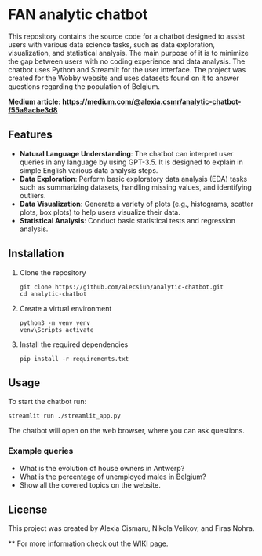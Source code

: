 # FAN analytic chatbot

This repository contains the source code for a chatbot designed to assist users with various data science tasks, such as data exploration, visualization, and statistical analysis. The main purpose of it is to minimize the gap between users with no coding experience and data analysis. The chatbot uses Python and Streamlit for the user interface. The project was created for the Wobby website and uses datasets found on it to answer questions regarding the population of Belgium. 

**Medium article: https://medium.com/@alexia.csmr/analytic-chatbot-f55a9acbe3d8**

## Features

- **Natural Language Understanding**: The chatbot can interpret user queries in any language by using GPT-3.5. It is designed to explain in simple English various data analysis steps.
- **Data Exploration**: Perform basic exploratory data analysis (EDA) tasks such as summarizing datasets, handling missing values, and identifying outliers.
- **Data Visualization**: Generate a variety of plots (e.g., histograms, scatter plots, box plots) to help users visualize their data.
- **Statistical Analysis**: Conduct basic statistical tests and regression analysis.

## Installation

1. Clone the repository
   ```
   git clone https://github.com/alecsiuh/analytic-chatbot.git
   cd analytic-chatbot
   ```
2. Create a virtual environment
   ```
   python3 -m venv venv
   venv\Scripts activate
   ```
3. Install the required dependencies
   ```
   pip install -r requirements.txt
   ```

## Usage

To start the chatbot run:
```
streamlit run ./streamlit_app.py
```
The chatbot will open on the web browser, where you can ask questions.

### Example queries
- What is the evolution of house owners in Antwerp?
- What is the percentage of unemployed males in Belgium?
- Show all the covered topics on the website.

## License
This project was created by Alexia Cismaru, Nikola Velikov, and Firas Nohra.

** For more information check out the WIKI page.
